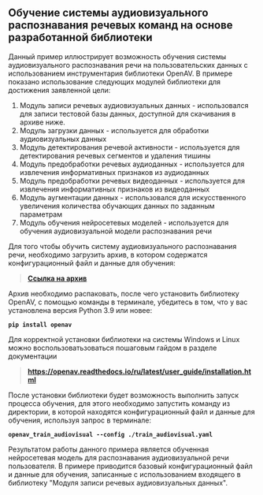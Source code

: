 ## Обучение системы аудиовизуального распознавания речевых команд на основе разработанной библиотеки

Данный пример иллюстрирует возможность обучения системы аудиовизуального распознавания речи на пользовательских данных с использованием инструментария библиотеки OpenAV. В примере показано использование следующих модулей библиотеки для достижения заявленной цели: 
1. Модуль записи речевых аудиовизуальных данных - использовался для записи тестовой базы данных, доступной для скачивания в архиве ниже.
2. Модуль загрузки данных - используется для обработки аудиовизуальных данных
3. Модуль детектирования речевой активности - используется для детектирования речевых сегментов и удаления тишины
4. Модуль предобработки речевых аудиоданных - используется для извлечения информативных признаков из аудиоданных
5. Модуль предобработки речевых видеоданных - используется для извлечения информативных признаков из видеоданных
6. Модуль аугментации данных - использовался для искусственного увеличения количества обучающих данных по заданным параметрам
7. Модуль обучения нейросетевых моделей - используется для обучения аудиовизуальной модели распознавания речи

Для того чтобы обучить систему аудиовизуального распознавания речи, необходимо загрузить архив, в котором содержатся конфигурационный файл и данные для обучения:

> **[Ссылка на архив](https://files.sberdisk.ru/s/4JP2z1Jvvc7JO6U)**

 Архив необходимо распаковать, после чего установить библиотеку OpenAV, с помощью команды в терминале, убедитесь в том, что у вас установлена версия Python 3.9 или новее:

**`pip install openav`**

Для корректной установки библиотеки на системы Windows и Linux можно воспользоватьзоваться пошаговым гайдом в разделе документации 
> **https://openav.readthedocs.io/ru/latest/user_guide/installation.html**

После установки библиотеки будет возможность выполнить запуск процесса обучения, для этого необходимо запустить команду из директории, в которой находятся конфигурационный файл и данные для обучения, используя запрос в терминале:

**`openav_train_audiovisual --config ./train_audiovisual.yaml`**

Результатом работы данного примера является обученная нейросетевая модель для распознавания аудиовизуальной речи пользователя. В примере приводится базовый конфигурационный файл и данные для обучения, записанные с использованием входящего в библиотеку "Модуля записи речевых аудиовизуальных данных".
